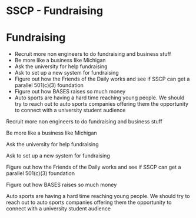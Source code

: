 # SSCP - Fundraising

# Fundraising

* Recruit more non engineers to do fundraising and business stuff
* Be more like a business like Michigan
* Ask the university for help fundraising
* Ask to set up a new system for fundraising
* Figure out how the Friends of the Daily works and see if SSCP can get a parallel 501(c)(3) foundation
* Figure out how BASES raises so much money
* Auto sports are having a hard time reaching young people. We should try to reach out to auto sports companies offering them the opportunity to connect with a university student audience

Recruit more non engineers to do fundraising and business stuff

Be more like a business like Michigan

Ask the university for help fundraising

Ask to set up a new system for fundraising

Figure out how the Friends of the Daily works and see if SSCP can get a parallel 501(c)(3) foundation

Figure out how BASES raises so much money

Auto sports are having a hard time reaching young people. We should try to reach out to auto sports companies offering them the opportunity to connect with a university student audience

